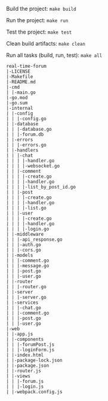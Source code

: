 Build the project: `make build`

Run the project: `make run`

Test the project: `make test`

Clean build artifacts: `make clean`

Run all tasks (build, run, test): `make all`

```
real-time-forum
|-LICENSE
|-Makefile
|-README.md
|-cmd
| |-main.go
|-go.mod
|-go.sum
|-internal
| |-config
| | |-config.go
| |-database
| | |-database.go
| | |-forum.db
| |-errors
| | |-errors.go
| |-handlers
| | |-chat
| | | |-handler.go
| | | |-websocket.go
| | |-comment
| | | |-create.go
| | | |-handler.go
| | | |-list_by_post_id.go
| | |-post
| | | |-create.go
| | | |-handler.go
| | | |-list.go
| | |-user
| | | |-create.go
| | | |-handler.go
| | | |-login.go
| |-middleware
| | |-api_response.go
| | |-auth.go
| | |-cors.go
| |-models
| | |-comment.go
| | |-message.go
| | |-post.go
| | |-user.go
| |-router
| | |-router.go
| |-server
| | |-server.go
| |-services
| | |-chat.go
| | |-comment.go
| | |-post.go
| | |-user.go
|-web
| |-app.js
| |-components
| | |-forumPost.js
| | |-loginForm.js
| |-index.html
| |-package-lock.json
| |-package.json
| |-router.js
| |-views
| | |-forum.js
| | |-login.js
| |-webpack.config.js

```